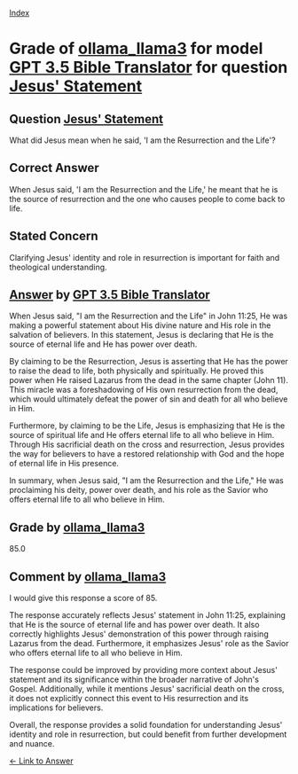 
[Index](../../../../index.md)
# Grade of [ollama_llama3](../../../grading_models/ollama_llama3.md) for model [GPT 3.5 Bible Translator](../../../answering_models/GPT_3.5_Bible_Translator.md) for question [Jesus' Statement](../../../questions/Jesus__Statement.md)

## Question [Jesus' Statement](../../../questions/Jesus__Statement.md)
What did Jesus mean when he said, 'I am the Resurrection and the Life'?

## Correct Answer
When Jesus said, 'I am the Resurrection and the Life,' he meant that he is the source of resurrection and the one who causes people to come back to life.

## Stated Concern
Clarifying Jesus' identity and role in resurrection is important for faith and theological understanding.

## [Answer](../Jesus__Statement.md) by [GPT 3.5 Bible Translator](../../../answering_models/GPT_3.5_Bible_Translator.md)
When Jesus said, "I am the Resurrection and the Life" in John 11:25, He was making a powerful statement about His divine nature and His role in the salvation of believers. In this statement, Jesus is declaring that He is the source of eternal life and He has power over death.

By claiming to be the Resurrection, Jesus is asserting that He has the power to raise the dead to life, both physically and spiritually. He proved this power when He raised Lazarus from the dead in the same chapter (John 11). This miracle was a foreshadowing of His own resurrection from the dead, which would ultimately defeat the power of sin and death for all who believe in Him.

Furthermore, by claiming to be the Life, Jesus is emphasizing that He is the source of spiritual life and He offers eternal life to all who believe in Him. Through His sacrificial death on the cross and resurrection, Jesus provides the way for believers to have a restored relationship with God and the hope of eternal life in His presence.

In summary, when Jesus said, "I am the Resurrection and the Life," He was proclaiming his deity, power over death, and his role as the Savior who offers eternal life to all who believe in Him.

## Grade by [ollama_llama3](../../../grading_models/ollama_llama3.md)
85.0

## Comment by [ollama_llama3](../../../grading_models/ollama_llama3.md)
I would give this response a score of 85.

The response accurately reflects Jesus' statement in John 11:25, explaining that He is the source of eternal life and has power over death. It also correctly highlights Jesus' demonstration of this power through raising Lazarus from the dead. Furthermore, it emphasizes Jesus' role as the Savior who offers eternal life to all who believe in Him.

The response could be improved by providing more context about Jesus' statement and its significance within the broader narrative of John's Gospel. Additionally, while it mentions Jesus' sacrificial death on the cross, it does not explicitly connect this event to His resurrection and its implications for believers.

Overall, the response provides a solid foundation for understanding Jesus' identity and role in resurrection, but could benefit from further development and nuance.

[&lt;- Link to Answer](../Jesus__Statement.md)
